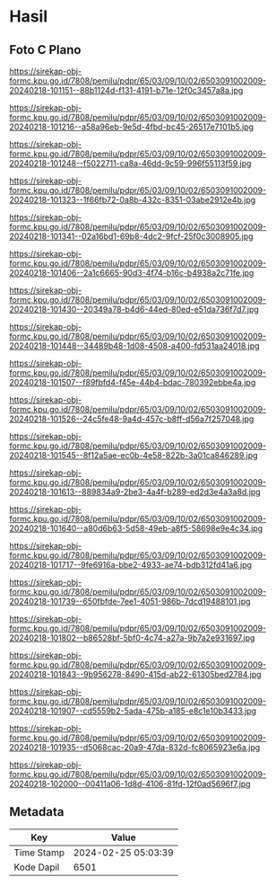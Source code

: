 # Hasil

## Foto C Plano

https://sirekap-obj-formc.kpu.go.id/7808/pemilu/pdpr/65/03/09/10/02/6503091002009-20240218-101151--88b1124d-f131-4191-b71e-12f0c3457a8a.jpg

https://sirekap-obj-formc.kpu.go.id/7808/pemilu/pdpr/65/03/09/10/02/6503091002009-20240218-101216--a58a96eb-9e5d-4fbd-bc45-26517e7101b5.jpg

https://sirekap-obj-formc.kpu.go.id/7808/pemilu/pdpr/65/03/09/10/02/6503091002009-20240218-101248--f5022711-ca8a-46dd-9c59-996f55113f59.jpg

https://sirekap-obj-formc.kpu.go.id/7808/pemilu/pdpr/65/03/09/10/02/6503091002009-20240218-101323--1f66fb72-0a8b-432c-8351-03abe2912e4b.jpg

https://sirekap-obj-formc.kpu.go.id/7808/pemilu/pdpr/65/03/09/10/02/6503091002009-20240218-101341--02a16bd1-69b8-4dc2-9fcf-25f0c3008905.jpg

https://sirekap-obj-formc.kpu.go.id/7808/pemilu/pdpr/65/03/09/10/02/6503091002009-20240218-101406--2a1c6665-90d3-4f74-b16c-b4938a2c71fe.jpg

https://sirekap-obj-formc.kpu.go.id/7808/pemilu/pdpr/65/03/09/10/02/6503091002009-20240218-101430--20349a78-b4d6-44ed-80ed-e51da736f7d7.jpg

https://sirekap-obj-formc.kpu.go.id/7808/pemilu/pdpr/65/03/09/10/02/6503091002009-20240218-101448--34489b48-1d08-4508-a400-fd531aa24018.jpg

https://sirekap-obj-formc.kpu.go.id/7808/pemilu/pdpr/65/03/09/10/02/6503091002009-20240218-101507--f89fbfd4-f45e-44b4-bdac-780392ebbe4a.jpg

https://sirekap-obj-formc.kpu.go.id/7808/pemilu/pdpr/65/03/09/10/02/6503091002009-20240218-101526--24c5fe48-9a4d-457c-b8ff-d56a7f257048.jpg

https://sirekap-obj-formc.kpu.go.id/7808/pemilu/pdpr/65/03/09/10/02/6503091002009-20240218-101545--8f12a5ae-ec0b-4e58-822b-3a01ca846289.jpg

https://sirekap-obj-formc.kpu.go.id/7808/pemilu/pdpr/65/03/09/10/02/6503091002009-20240218-101613--889834a9-2be3-4a4f-b289-ed2d3e4a3a8d.jpg

https://sirekap-obj-formc.kpu.go.id/7808/pemilu/pdpr/65/03/09/10/02/6503091002009-20240218-101640--a80d6b63-5d58-49eb-a8f5-58698e9e4c34.jpg

https://sirekap-obj-formc.kpu.go.id/7808/pemilu/pdpr/65/03/09/10/02/6503091002009-20240218-101717--9fe6916a-bbe2-4933-ae74-bdb312fd41a6.jpg

https://sirekap-obj-formc.kpu.go.id/7808/pemilu/pdpr/65/03/09/10/02/6503091002009-20240218-101739--650fbfde-7ee1-4051-986b-7dcd19488101.jpg

https://sirekap-obj-formc.kpu.go.id/7808/pemilu/pdpr/65/03/09/10/02/6503091002009-20240218-101802--b86528bf-5bf0-4c74-a27a-9b7a2e931697.jpg

https://sirekap-obj-formc.kpu.go.id/7808/pemilu/pdpr/65/03/09/10/02/6503091002009-20240218-101843--9b956278-8490-415d-ab22-61305bed2784.jpg

https://sirekap-obj-formc.kpu.go.id/7808/pemilu/pdpr/65/03/09/10/02/6503091002009-20240218-101907--cd5559b2-5ada-475b-a185-e8c1e10b3433.jpg

https://sirekap-obj-formc.kpu.go.id/7808/pemilu/pdpr/65/03/09/10/02/6503091002009-20240218-101935--d5068cac-20a9-47da-832d-fc8065923e6a.jpg

https://sirekap-obj-formc.kpu.go.id/7808/pemilu/pdpr/65/03/09/10/02/6503091002009-20240218-102000--00411a06-1d8d-4106-81fd-12f0ad5696f7.jpg


## Metadata

| Key        | Value               |
| ---------- | ------------------- |
| Time Stamp | 2024-02-25 05:03:39 |
| Kode Dapil | 6501                |



